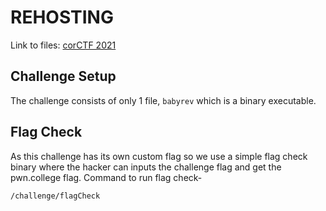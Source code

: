 # REHOSTING

Link to files: [corCTF 2021](https://github.com/sajjadium/ctf-archives/tree/main/ctfs/corCTF/2021/rev/babyrev)

## Challenge Setup
The challenge consists of only 1 file, `babyrev` which is a binary executable.

## Flag Check
As this challenge has its own custom flag so we use a simple flag check binary where the hacker can inputs the challenge flag and get the pwn.college flag.
Command to run flag check-
```
/challenge/flagCheck
```